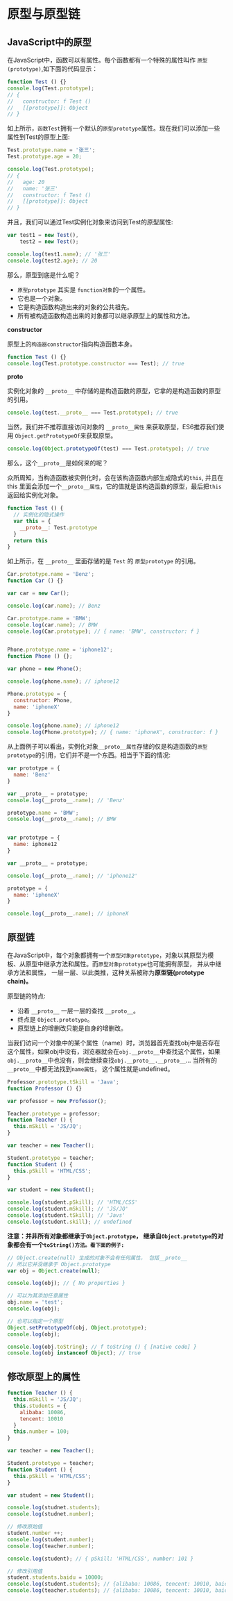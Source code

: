 # 原型与原型链

## JavaScript中的原型

在JavaScript中，函数可以有属性。每个函数都有一个特殊的属性叫作 `原型(prototype)`,如下面的代码显示：

```javascript
function Test () {}
console.log(Test.prototype);
// {
//   constructor: f Test ()
//   [[prototype]]: Object
// }
```
如上所示，`函数Test`拥有一个默认的`原型prototype`属性。现在我们可以添加一些属性到Test的原型上面:

```javascript
Test.prototype.name = '张三';
Test.prototype.age = 20;

console.log(Test.prototype);
// {
//   age: 20
//   name: '张三'
//   constructor: f Test ()
//   [[prototype]]: Object
// }
```
并且，我们可以通过Test实例化对象来访问到Test的原型属性:

```javascript
var test1 = new Test(),
    test2 = new Test();

console.log(test1.name); // '张三'
console.log(test2.age); // 20
```
那么，原型到底是什么呢？ 
- `原型prototype` 其实是 `function对象`的一个属性。
- 它也是一个对象。
- 它是构造函数构造出来的对象的公共祖先。
- 所有被构造函数构造出来的对象都可以继承原型上的属性和方法。

**constructor**

原型上的`构造器constructor`指向构造函数本身。

```javascript
function Test () {}
console.log(Test.prototype.constructor === Test); // true
```

**__proto__**

实例化对象的 `__proto__` 中存储的是构造函数的原型，它拿的是构造函数的原型的引用。

```javascript
console.log(test.__proto__ === Test.prototype); // true
```

当然，我们并不推荐直接访问对象的 `__proto__属性` 来获取原型，ES6推荐我们使用 `Object.getPrototypeOf`来获取原型。

```javascript
console.log(Object.prototypeOf(test) === Test.prototype); // true
```
那么，这个`__proto__`是如何来的呢？

众所周知，当构造函数被实例化时，会在该构造函数内部生成隐式的`this`, 并且在 this 里面会添加一个`__proto__属性`，它的值就是该构造函数的原型，最后把`this`返回给实例化对象。

```javascript
function Test () {
  // 实例化的隐式操作
  var this = {
    __proto__: Test.prototype
  }
  return this
}
```

如上所示，在 `__proto__` 里面存储的是 `Test` 的 `原型prototype` 的引用。

```javascript
Car.prototype.name = 'Benz';
function Car () {}

var car = new Car();

console.log(car.name); // Benz

Car.prototype.name = 'BMW';
console.log(car.name); // BMW
console.log(Car.prototype); // { name: 'BMW', constructor: f }


Phone.prototype.name = 'iphone12';
function Phone () {}; 

var phone = new Phone();

console.log(phone.name); // iphone12

Phone.prototype = {
  constructor: Phone,
  name: 'iphoneX'
}

console.log(phone.name); // iphone12
console.log(Phone.prototype); // { name: 'iphoneX', constructor: f }
```

从上面例子可以看出，实例化对象`__proto__属性`存储的仅是构造函数的`原型prototype`的引用，它们并不是一个东西。相当于下面的情况:

```javascript
var prototype = {
  name: 'Benz'
}

var __proto__ = prototype;
console.log(__proto__.name); // 'Benz'

prototype.name = 'BMW';
console.log(__proto__.name); // BMW


var prototype = {
  name: iphone12
}

var __proto__ = prototype;

console.log(__proto__.name); // 'iphone12'

prototype = {
  name: 'iphoneX'
}

console.log(__proto__.name); // iphoneX
```

## 原型链

在JavaScript中，每个对象都拥有一个`原型对象prototype`，对象以其原型为模板、从原型中继承方法和属性。而`原型对象prototype`也可能拥有原型， 并从中继承方法和属性， 一层一层、以此类推，这种关系被称为**原型链(prototype chain)。**

原型链的特点: 
- 沿着 `__proto__` 一层一层的查找 `__proto__`。
- 终点是 `Object.prototype`。
- 原型链上的增删改只能是自身的增删改。

当我们访问一个对象中的某个属性（name）时，浏览器首先查找obj中是否存在这个属性，如果obj中没有，浏览器就会在`obj.__proto__`中查找这个属性，如果`obj.__proto__`中也没有，则会继续查找`obj.__proto__.__proto__`... 当所有的`__proto__`中都无法找到`name属性`， 这个属性就是undefined。

```javascript
Professor.prototype.tSkill = 'Java';
function Professor () {}

var professor = new Professor();

Teacher.prototype = professor;
function Teacher () {
  this.mSkill = 'JS/JQ';
}

var teacher = new Teacher();

Student.prototype = teacher;
function Student () {
  this.pSkill = 'HTML/CSS';
}

var student = new Student();

console.log(student.pSkill); // 'HTML/CSS'
console.log(student.mSkill); // 'JS/JQ'
console.log(student.tSkill); // 'Javs'
console.log(student.skill); // undefined
```

**注意：并非所有对象都继承于`Object.prototype`， 继承自`Object.prototype`的对象都会有一个`toString()方法。看下面的例子:`**

```javascript
// Object.create(null) 生成的对象不会有任何属性， 包括__proto__
// 所以它并没继承于 Object.prototype
var obj = Object.create(null);

console.log(obj); // { No properties }

// 可以为其添加任意属性
obj.name = 'test';
console.log(obj);

// 也可以指定一个原型
Object.setPrototypeOf(obj, Object.prototype);
console.log(obj);

console.log(obj.toString); // f toString () { [native code] }
console.log(obj instanceof Object); // true
```

## 修改原型上的属性

```javascript
function Teacher () {
  this.mSkill = 'JS/JQ';
  this.students = {
    alibaba: 10086,
    tencent: 10010
  }
  this.number = 100;
}

var teacher = new Teacher();

Student.prototype = teacher;
function Student () {
  this.pSkill = 'HTML/CSS';
}

var student = new Student();

console.log(studnet.students);
console.log(studnet.number);

// 修改原始值
student.number ++;
console.log(student.number);
console.log(teacher.number);

console.log(student); // { pSkill: 'HTML/CSS', number: 101 }

// 修改引用值
student.students.baidu = 10000;
console.log(student.students); // {alibaba: 10086, tencent: 10010, baidu: 10000}
console.log(teacher.students); // {alibaba: 10086, tencent: 10010, baidu: 10000}

```